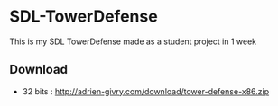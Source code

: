 # SDL-TowerDefense
This is my SDL TowerDefense made as a student project in 1 week

## Download

- 32 bits : http://adrien-givry.com/download/tower-defense-x86.zip
